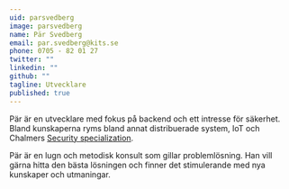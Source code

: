 ```yaml
---
uid: parsvedberg
image: parsvedberg
name: Pär Svedberg
email: par.svedberg@kits.se
phone: 0705 - 82 01 27
twitter: ""
linkedin: ""
github: ""
tagline: Utvecklare
published: true
---
```


Pär är en utvecklare med fokus på backend och ett intresse för säkerhet. Bland kunskaperna ryms bland annat distribuerade system, IoT och Chalmers [Security specialization](http://www.cse.chalmers.se/edu/master/secspec/).

Pär är en lugn och metodisk konsult som gillar problemlösning. Han vill gärna hitta den bästa lösningen och finner det stimulerande med nya kunskaper och utmaningar.
